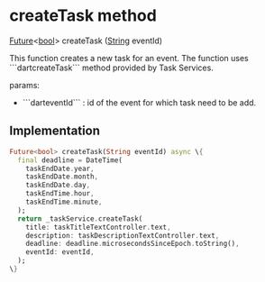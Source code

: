 


# createTask method








[Future](https://api.flutter.dev/flutter/dart-async/Future-class.html)&lt;[bool](https://api.flutter.dev/flutter/dart-core/bool-class.html)> createTask
([String](https://api.flutter.dev/flutter/dart-core/String-class.html) eventId)





<p>This function creates a new task for an event.
The function uses ```dartcreateTask``` method provided by Task Services.</p>
<p>params:</p>
<ul>
<li>```darteventId``` : id of the event for which task need to be add.</li>
</ul>



## Implementation

```dart
Future<bool> createTask(String eventId) async \{
  final deadline = DateTime(
    taskEndDate.year,
    taskEndDate.month,
    taskEndDate.day,
    taskEndTime.hour,
    taskEndTime.minute,
  );
  return _taskService.createTask(
    title: taskTitleTextController.text,
    description: taskDescriptionTextController.text,
    deadline: deadline.microsecondsSinceEpoch.toString(),
    eventId: eventId,
  );
\}
```







